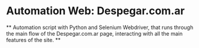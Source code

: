 # Automation Web: Despegar.com.ar

** Automation script with Python and Selenium Webdriver, that runs through the main flow of the Despegar.com.ar page, interacting with all the main features of the site. **

